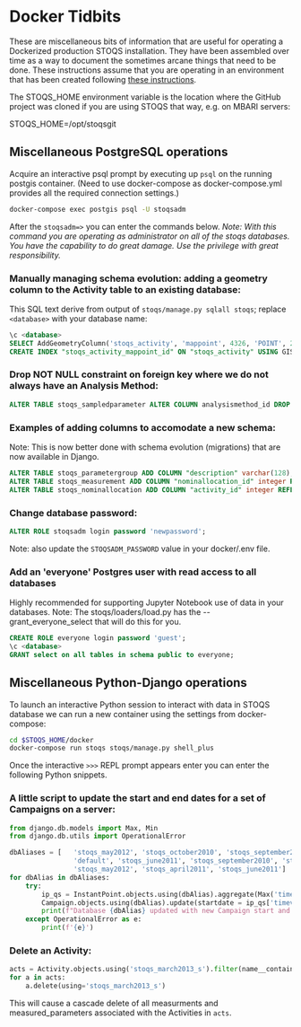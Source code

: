 # Docker Tidbits

These are miscellaneous bits of information that are useful for 
operating a Dockerized production STOQS installation.  They have been 
assembled over time as a way to document the sometimes arcane things
that need to be done.  These instructions assume that you are operating
in an environment that has been created following 
[these instructions](https://github.com/stoqs/stoqs#production-deployment-with-docker).

The STOQS_HOME environment variable is the location where the GitHub project was 
cloned if you are using STOQS that way, e.g. on MBARI servers:

STOQS_HOME=/opt/stoqsgit

## Miscellaneous PostgreSQL operations

Acquire an interactive psql prompt by executing up `psql` on the running postgis container. 
(Need to use docker-compose as docker-compose.yml provides all the required connection settings.)

```bash
docker-compose exec postgis psql -U stoqsadm
```

After the `stoqsadm=>` you can enter the commands below.  *Note: With this command you are operating as administrator
on all of the stoqs databases.  You have the capability to do great damage.  Use the privilege with great responsibility.*


### Manually managing schema evolution: adding a geometry column to the Activity table to an existing database:

This SQL text derive from output of `stoqs/manage.py sqlall stoqs`; replace `<database>` with your database name:

```sql
\c <database>
SELECT AddGeometryColumn('stoqs_activity', 'mappoint', 4326, 'POINT', 2);
CREATE INDEX "stoqs_activity_mappoint_id" ON "stoqs_activity" USING GIST ( "mappoint" GIST_GEOMETRY_OPS );
```


### Drop NOT NULL constraint on foreign key where we do not always have an Analysis Method:


```sql
ALTER TABLE stoqs_sampledparameter ALTER COLUMN analysismethod_id DROP NOT NULL;
```


### Examples of adding columns to accomodate a new schema:

Note: This is now better done with schema evolution (migrations) that are now available in Django. 

```sql
ALTER TABLE stoqs_parametergroup ADD COLUMN "description" varchar(128);
ALTER TABLE stoqs_measurement ADD COLUMN "nominallocation_id" integer REFERENCES "stoqs_nominallocation" ("id") DEFERRABLE INITIALLY DEFERRED;
ALTER TABLE stoqs_nominallocation ADD COLUMN "activity_id" integer REFERENCES "stoqs_activity" ("id") DEFERRABLE INITIALLY DEFERRED;
```


### Change database password:

```sql
ALTER ROLE stoqsadm login password 'newpassword';
```

Note: also update the `STOQSADM_PASSWORD` value in your docker/.env file.


### Add an 'everyone' Postgres user with read access to all databases

Highly recommended for supporting Jupyter Notebook use of data in your databases.
Note: The stoqs/loaders/load.py has the --grant_everyone_select that will do this for you.

```sql
CREATE ROLE everyone login password 'guest';
\c <database>
GRANT select on all tables in schema public to everyone;
```


## Miscellaneous Python-Django operations

To launch an interactive Python session to interact with data in STOQS database
we can run a new container using the settings from docker-compose:

```bash
cd $STOQS_HOME/docker
docker-compose run stoqs stoqs/manage.py shell_plus
```

Once the interactive `>>>`  REPL prompt appears enter you can enter the following Python snippets.

### A little script to update the start and end dates for a set of Campaigns on a server:

```python
from django.db.models import Max, Min
from django.db.utils import OperationalError

dbAliases = [   'stoqs_may2012', 'stoqs_october2010', 'stoqs_september2010', 'stoqs_september2010',
                'default', 'stoqs_june2011', 'stoqs_september2010', 'stoqs_april2011', 
                'stoqs_may2012', 'stoqs_april2011', 'stoqs_june2011']
for dbAlias in dbAliases:
    try:
        ip_qs = InstantPoint.objects.using(dbAlias).aggregate(Max('timevalue'), Min('timevalue'))
        Campaign.objects.using(dbAlias).update(startdate = ip_qs['timevalue__min'], enddate = ip_qs['timevalue__max'])
        print(f"Database {dbAlias} updated with new Campaign start and end times: {ip_qs['timevalue__min']}, {ip_qs['timevalue__max']}")
    except OperationalError as e:
        print(f'{e}')
```


### Delete an Activity:

```python
acts = Activity.objects.using('stoqs_march2013_s').filter(name__contains='plm04')
for a in acts:
    a.delete(using='stoqs_march2013_s')
```

This will cause a cascade delete of all measurments and measured_parameters associated with the Activities in `acts`.

